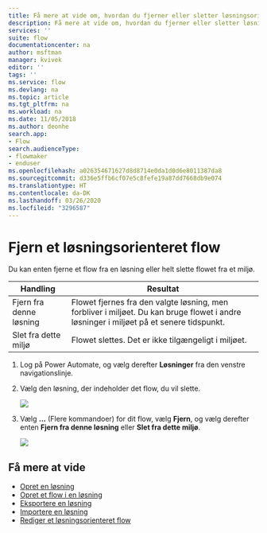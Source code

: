 ```yaml
---
title: Få mere at vide om, hvordan du fjerner eller sletter løsningsorienterede flow | Microsoft Docs
description: Få mere at vide om, hvordan du fjerner eller sletter løsningsorienterede flow.
services: ''
suite: flow
documentationcenter: na
author: msftman
manager: kvivek
editor: ''
tags: ''
ms.service: flow
ms.devlang: na
ms.topic: article
ms.tgt_pltfrm: na
ms.workload: na
ms.date: 11/05/2018
ms.author: deonhe
search.app:
- Flow
search.audienceType:
- flowmaker
- enduser
ms.openlocfilehash: a026354671627d8d8714e0da1d0d6e8011387da8
ms.sourcegitcommit: d336e5ffb6cf07e5c8fefe19a87dd7668db9e074
ms.translationtype: HT
ms.contentlocale: da-DK
ms.lasthandoff: 03/26/2020
ms.locfileid: "3296587"
---
```

# <a name="remove-a-solution-aware-flow"></a>Fjern et løsningsorienteret flow


Du kan enten fjerne et flow fra en løsning eller helt slette flowet fra et miljø.

Handling|Resultat
------|-----------
Fjern fra denne løsning|Flowet fjernes fra den valgte løsning, men forbliver i miljøet. Du kan bruge flowet i andre løsninger i miljøet på et senere tidspunkt.
Slet fra dette miljø|Flowet slettes. Det er ikke tilgængeligt i miljøet.

1. Log på Power Automate, og vælg derefter **Løsninger** fra den venstre navigationslinje.
1. Vælg den løsning, der indeholder det flow, du vil slette.

   ![](./media/remove-solution-aware-flow/new-flow-inside-solution.png)
   
1. Vælg **...** (Flere kommandoer) for dit flow, vælg **Fjern**, og vælg derefter enten **Fjern fra denne løsning** eller **Slet fra dette miljø**.

   ![](./media/remove-solution-aware-flow/delete-flow-from-solution-options.png)

## <a name="learn-more"></a>Få mere at vide

- [Opret en løsning](./overview-solution-flows.md)
- [Opret et flow i en løsning](./create-flow-solution.md)
- [Eksportere en løsning](./export-flow-solution.md)
- [Importere en løsning](./import-flow-solution.md)
- [Rediger et løsningsorienteret flow](./edit-solution-aware-flow.md)
